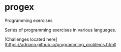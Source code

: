 # progex
Programming exercises
 
Series of programming exercises in various languages.

[Challenges located here] (https://adriann.github.io/programming_problems.html)